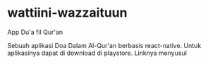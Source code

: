 # wattiini-wazzaituun
App Du'a fil Qur'an

Sebuah aplikasi Doa Dalam Al-Qur'an berbasis react-native. Untuk aplikasinya dapat di download di playstore. Linknya menyusul
